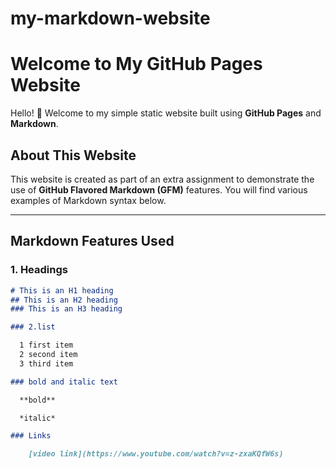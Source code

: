 # my-markdown-website

# Welcome to My GitHub Pages Website

Hello! 👋 Welcome to my simple static website built using **GitHub Pages** and **Markdown**.

## About This Website

This website is created as part of an extra assignment to demonstrate the use of **GitHub Flavored Markdown (GFM)** features. You will find various examples of Markdown syntax below.

---

## Markdown Features Used

### 1. Headings

```markdown
# This is an H1 heading
## This is an H2 heading
### This is an H3 heading

### 2.list

  1 first item
  2 second item
  3 third item

### bold and italic text

  **bold**

  *italic*

### Links

    [video link](https://www.youtube.com/watch?v=z-zxaKQfW6s)

